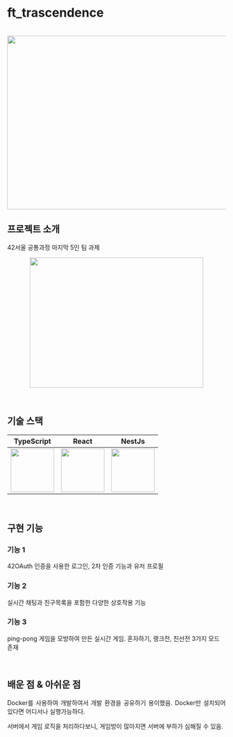 # ft_trascendence

<p align="center">
  <br>
  <img src="https://user-images.githubusercontent.com/71076926/226333292-90146820-a828-4861-8d33-a43d53821812.png" width="600" height="400">
  <br>
</p>


## 프로젝트 소개

<p align="justify">
42서울 공통과정 마지막 5인 팀 과제</p>

<p align="center">
  <img src="https://user-images.githubusercontent.com/71076926/226332593-c1c2e3e7-f0d0-4e0a-86eb-88163bf94d66.jpg" width="400" height="300"/>
</p>

<br>

## 기술 스택

| TypeScript |  React   |  NestJs |
| :--------: | :------: | :-----: |
|<img src="https://user-images.githubusercontent.com/71076926/226326701-e7059d66-e2a6-4721-8ddf-bf35263c94f0.svg" width="100" height="100"/> |<img src="https://user-images.githubusercontent.com/71076926/226327297-69b7e670-6881-41f1-8de1-cced2c6b6f71.svg" width="100" height="100"/> |<img src="https://user-images.githubusercontent.com/71076926/226330569-522b4598-d4d1-42b4-b139-9bf3ef764c36.png" width="100" height="100"/> |

<br>

## 구현 기능

### 기능 1
42OAuth 인증을 사용한 로그인, 2차 인증 기능과 유저 프로필

### 기능 2
실시간 채팅과 친구목록을 포함한 다양한 상호작용 기능

### 기능 3
ping-pong 게임을 모방하여 만든 실시간 게임.
혼자하기, 랭크전, 친선전 3가지 모드 존재

<br>

## 배운 점 & 아쉬운 점

<p align="justify">
Docker를 사용하여 개발하여서 개발 환경을 공유하기 용이했음. 
Docker만 설치되어 있다면 어디서나 실행가능하다.

서버에서 게임 로직을 처리하다보니, 게임방이 많아지면 서버에 부하가 심해질 수 있음.

</p>


<!-- Stack Icon Refernces -->

[ts]: "https://user-images.githubusercontent.com/71076926/226326701-e7059d66-e2a6-4721-8ddf-bf35263c94f0.svg"
[react]: https://user-images.githubusercontent.com/71076926/226327297-69b7e670-6881-41f1-8de1-cced2c6b6f71.svg
[nestjs]: https://user-images.githubusercontent.com/71076926/226330569-522b4598-d4d1-42b4-b139-9bf3ef764c36.png
